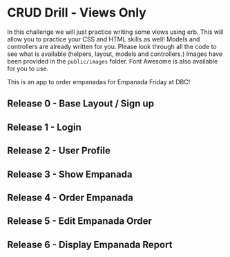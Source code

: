 # CRUD Drill - Views Only

In this challenge we will just practice writing some views using erb. This will allow you to practice your CSS and HTML skills as well!  Models and controllers are already written for you.  Please look through all the code to see what is available (helpers, layout, models and controllers.)  Images have been provided in the `public/images` folder.  Font Awesome is also available for you to use.

This is an app to order empanadas for Empanada Friday at DBC!

## Release 0 - Base Layout / Sign up

## Release 1 - Login

## Release 2 - User Profile

## Release 3 - Show Empanada

## Release 4 - Order Empanada

## Release 5 - Edit Empanada Order

## Release 6 - Display Empanada Report


